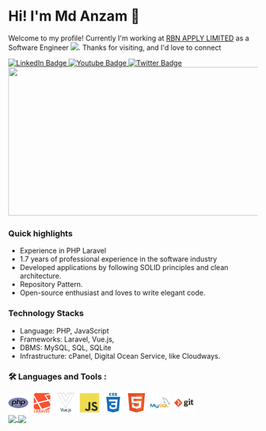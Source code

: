 # Hi! I'm Md Anzam 👋
Welcome to my profile! Currently I'm working at [RBN APPLY LIMITED](https://rbnapply.com/) as a Software Engineer <img src="https://media.giphy.com/media/WUlplcMpOCEmTGBtBW/giphy.gif" width="30">. Thanks for visiting, and I'd love to connect
<div id="badges">
  <a href=https://www.linkedin.com/in/md-anzam-hossen-83bb041b7/">
    <img src="https://img.shields.io/badge/LinkedIn-blue?style=for-the-badge&logo=linkedin&logoColor=white" alt="LinkedIn Badge"/>
  </a>
  <a href="">
    <img src="https://img.shields.io/badge/YouTube-red?style=for-the-badge&logo=youtube&logoColor=white" alt="Youtube Badge"/>
  </a>
  <a href="">
    <img src="https://img.shields.io/badge/Twitter-blue?style=for-the-badge&logo=twitter&logoColor=white" alt="Twitter Badge"/>
  </a>
</div>
<div align="center">
  <img src="https://media.giphy.com/media/dWesBcTLavkZuG35MI/giphy.gif" width="600" height="300"/>
</div>
                                                                                                
### Quick highlights

- Experience in PHP Laravel
- 1.7 years of professional experience in the software industry
- Developed applications by following SOLID principles and clean architecture.
- Repository Pattern.
- Open-source enthusiast and loves to write elegant code.

### Technology Stacks
- Language: PHP, JavaScript
- Frameworks: Laravel, Vue.js,
- DBMS: MySQL, SQL, SQLite
- Infrastructure:  cPanel, Digital Ocean Service, like Cloudways.


### :hammer_and_wrench: Languages and Tools :
<div>
  <img src="https://github.com/devicons/devicon/blob/master/icons/php/php-original.svg" title="Spring" alt="Spring" width="40" height="40"/>&nbsp;
  <img src="https://github.com/devicons/devicon/blob/master/icons/laravel/laravel-plain-wordmark.svg" title="Java" alt="Java" width="40" height="40"/>&nbsp;
  <img src="https://github.com/devicons/devicon/blob/master/icons/vuejs/vuejs-line-wordmark.svg" title="Vue" alt="Vue" width="40" height="40"/>&nbsp;                                                                                     
  <img src="https://github.com/devicons/devicon/blob/master/icons/javascript/javascript-original.svg" title="JavaScript" alt="JavaScript" width="40" height="40"/>&nbsp;
  <img src="https://github.com/devicons/devicon/blob/master/icons/css3/css3-plain-wordmark.svg"  title="CSS3" alt="CSS" width="40" height="40"/>&nbsp;
  <img src="https://github.com/devicons/devicon/blob/master/icons/html5/html5-original.svg" title="HTML5" alt="HTML" width="40" height="40"/>&nbsp;
  <img src="https://github.com/devicons/devicon/blob/master/icons/mysql/mysql-original-wordmark.svg" title="MySQL"  alt="MySQL" width="40" height="40"/>&nbsp
  <img src="https://github.com/devicons/devicon/blob/master/icons/git/git-original-wordmark.svg" title="Git" **alt="Git" width="40" height="40"/>
</div>
<a href="https://github.com/anzamHossen">
  <img align="center" src="https://github-readme-stats.vercel.app/api?username=anzamHossen&theme=dark&show_icons=true&count_private=true&hide=contribs&line_height=40" />
</a>
<a href="https://github.com/anzamHossen">
  <img align="center" src="https://github-readme-stats.vercel.app/api/top-langs/?username=anzamHossen&theme=dark&langs_count=4&hide=html,css,erlang" />
</a>



